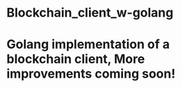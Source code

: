 # Blockchain_client_w-golang
# Golang implementation of a blockchain client, More improvements coming soon!
